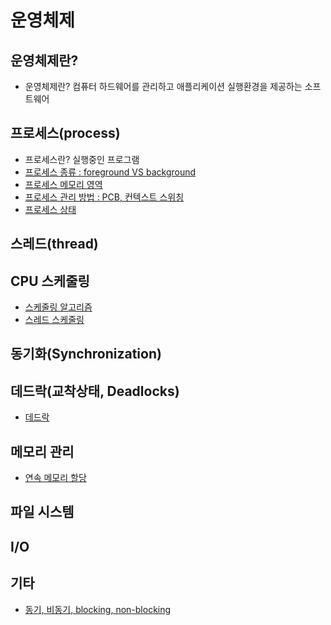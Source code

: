 # 운영체제

## 운영체제란?
* 운영체제란? 컴퓨터 하드웨어를 관리하고 애플리케이션 실행환경을 제공하는 소프트웨어
<!-- * [운영체제 역할 및 목적]()
* [운영체제 구조]() -->


## 프로세스(process)

* 프로세스란? 실행중인 프로그램
* [프로세스 종류 : foreground VS background](process/process-0-kind.md)
* [프로세스 메모리 영역](process/process-1-memory.md)
* [프로세스 관리 방법 : PCB, 컨텍스트 스위칭](process/process-2-manage.md)
* [프로세스 상태](process/process-3-state.md.md)

## 스레드(thread)

## CPU 스케줄링
* [스케줄링 알고리즘](cpu_scheduling/algorithm.md)
* [스레드 스케줄링](cpu_scheduling/thread_scheduling.md)

## 동기화(Synchronization)

## 데드락(교착상태, Deadlocks)
* [데드락](deadlock/deadlock.md)

## 메모리 관리
* [연속 메모리 할당]()
## 파일 시스템



## I/O

## 기타

* [동기, 비동기, blocking, non-blocking](./)
